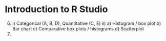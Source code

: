 # Introduction to R Studio

6. i) Categorical (A, B, D), Quantitative (C, E)
   ii) a) Histogram / box plot
      b) Bar chart
      c) Comparative box plots / histograms
      d) Scatterplot
7. 



